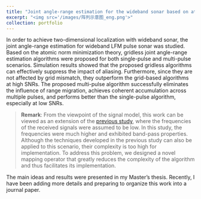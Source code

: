 ```yaml
---
title: "Joint angle-range estimation for the wideband sonar based on atomic norm minimization"
excerpt: "<img src='/images/阵列示意图_eng.png'>"
collection: portfolio
---
```


In order to achieve two-dimensional localization with wideband sonar, the joint angle-range estimation for
wideband LFM pulse sonar was studied. Based on the atomic norm minimization theory, gridless joint
angle-range estimation algorithms were proposed for both single-pulse and multi-pulse scenarios. Simulation
results showed that the proposed gridless algorithms can effectively suppress the impact of aliasing. Furthermore, since they are not affected by grid mismatch, they outperform the grid-based algorithms at high SNRs.
The proposed multi-pulse algorithm successfully eliminates the influence of range migration, achieves coherent accumulation across multiple pulses, and performs better than the single-pulse algorithm, especially
at low SNRs.

> **Remark**: From the viewpoint of the signal model, this work can be viewed as an extension of the [previous study](https://zjmv5.github.io/portfolio/portfolio-1/), where the frequencies of the received  signals were assumed to be low. In this study, the frequencies were much higher and exhibited band-pass properties.  Although the techniques developed in the previous study can also be applied to this scenario, their complexity is too high for implementation. To address this problem, we designed a novel mapping operator that greatly reduces the complexity of the algorithm and thus facilitates its implementation.

 The main ideas and results were presented in my Master’s thesis. Recently, I have been adding more details and preparing to organize this work into a journal paper.
